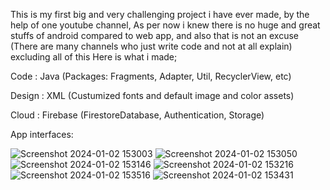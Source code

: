 This is my first big and very challenging project i have ever made, by the help of one youtube channel, As per now i knew there is no huge and great stuffs of android compared to web app, and also that is 
not an excuse (There are many channels who just write code and not at all explain) excluding all of this Here is what i made;

Code : Java (Packages: Fragments, Adapter, Util, RecyclerView, etc)

Design : XML (Custumized fonts and default image and color assets)

Cloud : Firebase (FirestoreDatabase, Authentication, Storage)

App interfaces:

   ![Screenshot 2024-01-02 153003](https://github.com/Harsha0130/Z_Chat/assets/127675058/fbe0ea9e-66a4-4fca-b55b-73ea6f1e27f2) ![Screenshot 2024-01-02 153050](https://github.com/Harsha0130/Z_Chat/assets/127675058/33b6db93-c450-4e10-8ffb-84e770f2fd23)   
   ![Screenshot 2024-01-02 153146](https://github.com/Harsha0130/Z_Chat/assets/127675058/d0fb779b-c771-4710-8a80-e1912ad50e4a) ![Screenshot 2024-01-02 153216](https://github.com/Harsha0130/Z_Chat/assets/127675058/a8ee5f77-b707-4099-b153-c8f8f6de4c76)
   ![Screenshot 2024-01-02 153516](https://github.com/Harsha0130/Z_Chat/assets/127675058/86251189-a2d4-4994-9d29-13c465a49429) ![Screenshot 2024-01-02 153431](https://github.com/Harsha0130/Z_Chat/assets/127675058/951529cc-0746-4618-ab43-0a378163dd7f)




